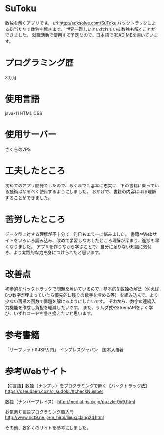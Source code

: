 # SuToku
数独を解くアプリです。
url:http://sdksolve.com/SuToku
バックトラックによる総当たりで数独を解きます。
世界一難しいといわれている数独も解くことができました。
就職活動で使用する予定なので、日本語でREAD MEを書いています。

# プログラミング歴
3カ月

# 使用言語
java-11
HTML
CSS

# 使用サーバー
さくらのVPS

# 工夫したところ
初めてのアプリ開発でしたので、あくまでも基本に忠実に、下の書籍に乗っている技術はなるべく使用するようにしました。
おかげで、書籍の内容はほぼ理解することができました。

# 苦労したところ
データ型に対する理解が不十分で、何日もエラーに悩みました。
書籍やWebサイトをいろいろ読み込み、改めて学習しなおしたところ理解が深まり、進捗も早くなりました。
アプリを作りながら学ぶことで、自分に足りない知識に気付き、より実践的な力を身につけられたと思います。

# 改善点
初歩的なバックトラックで問題を解いているので、基本的な数独の解法（例えば8つ数字が埋まっていたら優先的に残りの数字を埋める等）
を組み込んで、より少ない再帰の回数で問題を解けるようにしたいです。
それから、数字の連続入力機能を作成し負担を軽減したいです。
また、ラムダ式やStremAPIをよく学び、いずれコードを書き換えたいと思います。


# 参考書籍
「サーブレット&JSP入門」
インプレスジャパン　国本大悟著

# 参考Webサイト
【C言語】数独（ナンプレ）をプログラミングで解く【バックトラック法】
https://daeudaeu.com/c_sudoku/#checkNumber

数独（ナンバープレイス）
http://mediatips.co.jp/puzzle-9x9.html

お気楽Ｃ言語プログラミング超入門
http://www.nct9.ne.jp/m_hiroi/linux/clang24.html

その他、数多くのサイトを参考にしました。


